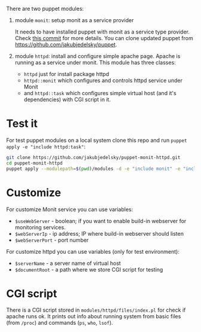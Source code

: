 There are two puppet modules:

1.  module `monit`: setup monit as a service provider

    It needs to have installed puppet with monit as a service type provider. Check [this commit](https://github.com/jakubjedelsky/puppet/commit/9c49519266c7a3f9f761bc5f6041c66d42c80d1f) for more details. You can clone updated puppet from https://github.com/jakubjedelsky/puppet.

2.  module `httpd`: install and configure simple apache page. Apache is running as a service under monit. This module has three classes:
    -   `httpd` just for install package httpd
    -   `httpd::monit` which configures and controls httpd service under Monit
    -   and `httpd::task` which configures simple virtual host (and it's dependencies) with CGI script in it.

# Test it
For test puppet modules on a local system clone this repo and run `puppet apply -e "include httpd:task"`:
```bash
git clone https://github.com/jakubjedelsky/puppet-monit-httpd.git
cd puppet-monit-httpd
puppet apply --modulepath=$(pwd)/modules -d -e "include monit" -e "include httpd::monit"
```

# Customize
For customize Monit service you can use variables:
- `$useWebServer` - boolean; if you want to enable build-in webserver for monitoring services.
- `$webServerIp` - ip address; IP where build-in webserver should listen
- `$webServerPort` - port number

For customize httpd you can use variables (only for test environment):
- `$serverName` - a server name of virtual host
- `$documentRoot` - a path where we store CGI script for testing

# CGI script
There is a CGI script stored in `modules/httpd/files/index.pl` for check if apache runs ok. It prints out info about running system from basic files (from `/proc`) and commands (`ps`, `who`, `lsof`).
